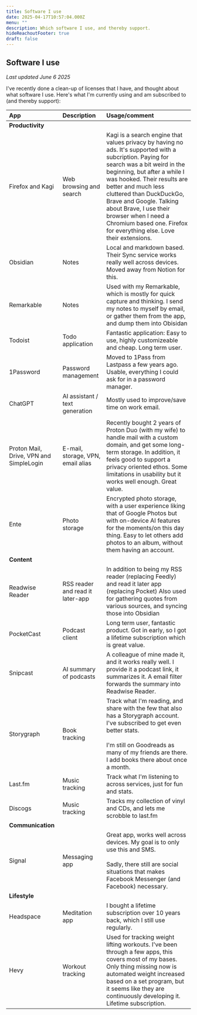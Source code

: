 ```yaml
---
title: Software I use
date: 2025-04-17T10:57:04.000Z
menu: ""
description: Which software I use, and thereby support.
hideReachoutFooter: true
draft: false
---
```


## Software I use
*Last updated June 6 2025* 

I've recently done a clean-up of licenses that I have, and thought about what software I use. Here's what I'm currently using and am subscribed to (and thereby support):  



| App                                     | Description                       | Usage/comment                                                                                                                                                                                                                                                                                                                                                |
| :-------------------------------------- | :-------------------------------- | :----------------------------------------------------------------------------------------------------------------------------------------------------------------------------------------------------------------------------------------------------------------------------------------------------------------------------------------------------------- |
| **Productivity**                        |                                   |                                                                                                                                                                                                                                                                                                                                                              |
| Firefox and Kagi                  | Web browsing and search           | Kagi is a search engine that values privacy by having no ads. It's supported with a subcription. Paying for search was a bit weird in the beginning, but after a while I was hooked. Their results are better and much less cluttered than DuckDuckGo, Brave and Google. Talking about Brave, I use their browser when I need a Chromium based one. Firefox for everything else. Love their extensions.   
| Obsidian                                | Notes                             | Local and markdown based. Their Sync service works really well across devices. Moved away from Notion for this.                                                                                                                                                                                                                                              |
| Remarkable                              | Notes                             | Used with my Remarkable, which is mostly for quick capture and thinking. I send my notes to myself by email, or gather them from the app, and dump them into Obisidan                                                                                                                                                                                        |
| Todoist                                 | Todo application                  | Fantastic application: Easy to use, highly customizeable and cheap. Long term user.                                                                                                                                                                                                                                                                          |
| 1Password                               | Password management               | Moved to 1Pass from Lastpass a few years ago. Usable, everything I could ask for in a password manager.                                                                                                                                                                                                                                                      |
| ChatGPT                                 | AI assistant / text generation    | Mostly used to improve/save time on work email.                                                                                                                                                                                                                                                                                                              |
                                                                                                                                                                                                                            |
| Proton Mail, Drive, VPN and SimpleLogin | E-mail, storage, VPN, email alias | Recently bought 2 years of Proton Duo (with my wife) to handle mail with a custom domain, and get some long-term storage. In addition, it feels good to support a privacy oriented ethos. Some limitations in usability but it works well enough. Great value.                                                                                               |
| Ente                 | Photo storage                | Encrypted photo storage, with a user experience liking that of Google Photos but with on-device AI features for the moments/on this day thing. Easy to let others add photos to an album, without them having an account.  |
| **Content**                             |                                   |                                                                                                                                                                                                                                                                                                                                                              |
| Readwise Reader                         | RSS reader and read it later-app  | In addition to being my RSS reader (replacing Feedly) and read it later app (replacing Pocket) Also used for gathering quotes from various sources, and syncing those into Obsidian                                                                                                                                                                          |
| PocketCast                              | Podcast client                    | Long term user, fantastic product. Got in early, so I got a lifetime subscription which is great value.                                                                                                                                                                                                                                                      |
| Snipcast                                | AI summary of podcasts            | A colleague of mine made it, and it works really well. I provide it a podcast link, it summarizes it. A email filter forwards the summary into Readwise Reader.                                                                                                                                                                                              |
| Storygraph                              | Book tracking                     | Track what I'm reading, and share with the few that also has a Storygraph account. I've subscribed to get even better stats.<br><br>I'm still on Goodreads as many of my friends are there. I add books there about once a month.                                                                                                                            |
| Last.fm                                 | Music tracking                    | Track what I'm listening to across services, just for fun and stats.                                                                                                                                                                                                                                                                                         |
| Discogs                                 | Music tracking                    | Tracks my collection of vinyl and CDs, and lets me scrobble to last.fm                                                                                                                                                                                                                                                                                       |
| **Communication**                       |                                   |                                                                                                                                                                                                                                                                                                                                                              |
| Signal                                  | Messaging app                     | Great app, works well across devices. My goal is to only use this and SMS.<br><br>Sadly, there still are social situations that makes Facebook Messenger (and Facebook) necessary.                                                                                                                                                                           |
| **Lifestyle**                           |                                   |                                                                                                                                                                                                                                                                                                                                                              |
| Headspace                               | Meditation app                    | I bought a lifetime subscription over 10 years back, which I still use regularly.                                                                                                                                                                                                                                                                            |
| Hevy                                    | Workout tracking                  | Used for tracking weight lifting workouts. I've been through a few apps, this covers most of my bases. Only thing missing now is automated weight increased based on a set program, but it seems like they are continuously  developing it. Lifetime subscription.                                                                                           |
